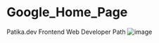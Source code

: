 # Google_Home_Page
Patika.dev Frontend Web Developer Path
![image](https://user-images.githubusercontent.com/99492479/163653533-d675ace7-13ab-45b7-ba48-2c392c2a289e.png)

